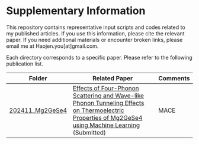# Supplementary Information

This repository contains representative input scripts and codes related to my published articles. If you use this information, please cite the relevant paper. If you need additional materials or encounter broken links, please email me at Haojen.you[at]gmail.com.

Each directory corresponds to a specific paper. Please refer to the following publication list.

|Folder|Related Paper|Comments|
|---------------|-------------|------------------|
|[202411_Mg2GeSe4](https://github.com/Youhaojen/supplementary_information/tree/main/202411_Mg2GeSe4)|[Effects of Four-Phonon Scattering and Wave-like Phonon Tunneling Effects on Thermoelectric Properties of Mg2GeSe4 using Machine Learning](https://arxiv.org/abs/2411.10605) (Submitted)|MACE|
